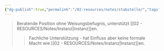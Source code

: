 ```yaml
---
{"dg-publish":true,"permalink":"/02-resources/notes/stabstelle/","tags":["organisation/beratung","BWL"],"noteIcon":"","updated":"2025-09-05T10:12:32.000+02:00"}
---
```


>Beratende Position ohne Weisungsbefugnis, unterstützt [[02 - RESOURCES/Notes/Instanz\|Instanz]]en.
>>Fachliche Unterstützung - hat Einfluss aber keine formale Macht wie [[02 - RESOURCES/Notes/Instanz\|Instanz]]en.